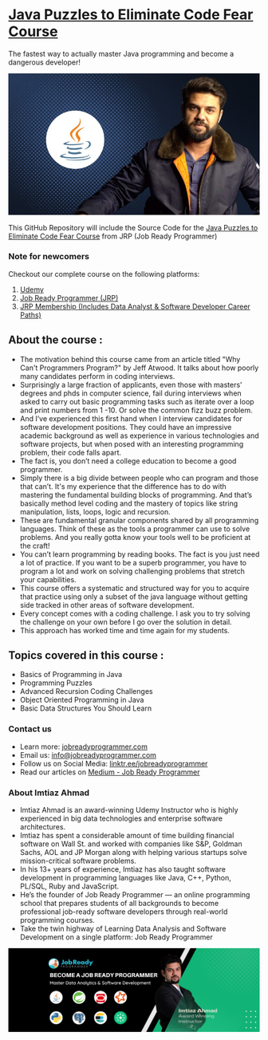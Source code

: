 # [Java Puzzles to Eliminate Code Fear Course](https://www.udemy.com/course/eliminate-code-fear/)

The fastest way to actually master Java programming and become a dangerous developer!

<img title="JRP Java Puzzles to Eliminate Code Fear Course New Banner" alt="JRP Java Puzzles to Eliminate Code Fear Course New Banner" src="https://raw.githubusercontent.com/JobReadyProgrammer/Java-Puzzles-to-Eliminate-Code-Fear/refs/heads/main/JRP%20Java%20Puzzles%20to%20Eliminate%20Code%20Fear%20Course%20New%20Banner.jpg">

This GitHub Repository will include the Source Code for the [Java Puzzles to Eliminate Code Fear Course](https://www.udemy.com/course/eliminate-code-fear/) from JRP (Job Ready Programmer)

### Note for newcomers

Checkout our complete course on the following platforms:
1. [Udemy](https://www.udemy.com/course/eliminate-code-fear/)
2. [Job Ready Programmer (JRP)](https://www.jobreadyprogrammer.com/p/learn-java-through-coding-puzzles-eliminate-code-fear)
3. [JRP Membership (Includes Data Analyst & Software Developer Career Paths)](https://www.jobreadyprogrammer.com/p/all-access-pass?coupon_code=GET_HIRED_ALREADY)

## About the course :

- The motivation behind this course came from an article titled "Why Can't Programmers Program?" by Jeff Atwood. It talks about how poorly many candidates perform in coding interviews.
- Surprisingly a large fraction of applicants, even those with masters’ degrees and phds in computer science, fail during interviews when asked to carry out basic programming tasks such as iterate over a loop and print numbers from 1 -10. Or solve the common fizz buzz problem.
- And I’ve experienced this first hand when I interview candidates for software development positions. They could have an impressive academic background as well as experience in various technologies and software projects, but when posed with an interesting programming problem, their code falls apart.
- The fact is, you don’t need a college education to become a good programmer.
- Simply there is a big divide between people who can program and those that can’t. It's my experience that the difference has to do with mastering the fundamental building blocks of programming. And that’s basically method level coding and the mastery of topics like string manipulation, lists, loops, logic and recursion.
- These are fundamental granular components shared by all programming languages. Think of these as the tools a programmer can use to solve problems. And you really gotta know your tools well to be proficient at the craft!
- You can’t learn programming by reading books. The fact is you just need a lot of practice. If you want to be a superb programmer, you have to program a lot and work on solving challenging problems that stretch your capabilities.
- This course offers a systematic and structured way for you to acquire that practice using only a subset of the java language without getting side tracked in other areas of software development.
- Every concept comes with a coding challenge. I ask you to try solving the challenge on your own before I go over the solution in detail.
- This approach has worked time and time again for my students. 

## Topics covered in this course :

- Basics of Programming in Java
- Programming Puzzles
- Advanced Recursion Coding Challenges
- Object Oriented Programming in Java
- Basic Data Structures You Should Learn

### Contact us
- Learn more: [jobreadyprogrammer.com](https://jobreadyprogrammer.com/)
- Email us: info@jobreadyprogrammer.com
- Follow us on Social Media: [linktr.ee/jobreadyprogrammer](https://linktr.ee/jobreadyprogrammer)
- Read our articles on [Medium - Job Ready Programmer](https://jobreadyprogrammer.medium.com/)

### About Imtiaz Ahmad

- Imtiaz Ahmad is an award-winning Udemy Instructor who is highly experienced in big data technologies and enterprise software architectures.
- Imtiaz has spent a considerable amount of time building financial software on Wall St. and worked with companies like S&P, Goldman Sachs, AOL and JP Morgan along with helping various startups solve mission-critical software problems.
- In his 13+ years of experience, Imtiaz has also taught software development in programming languages like Java, C++, Python, PL/SQL, Ruby and JavaScript.
- He’s the founder of Job Ready Programmer — an online programming school that prepares students of all backgrounds to become professional job-ready software developers through real-world programming courses.
- Take the twin highway of Learning Data Analysis and Software Development on a single platform: Job Ready Programmer

<img title="a title" alt="Alt text" src="https://raw.githubusercontent.com/JobReadyProgrammer/JobReadyProgrammer/main/JRP_GitHub_Banner.png" onclick="https://www.jobreadyprogrammer.com/p/all-access-pass?coupon_code=GET_HIRED_ALREADY">
